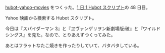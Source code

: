[hubot-yahoo-movies][gh:bouzuya/hubot-yahoo-movies] をつくった。[1 日 1 Hubot スクリプト][hubot-script-per-day]の 48 日目。

Yahoo 映画から検索する Hubot スクリプト。

今日は『スパイダーマン 3』と『ヱヴァンゲリヲン新劇場版:破』と『ワイルドシングス』を見た。なので、とりあえずつくってみた。

あとはフラットなたこ焼きを作ったりしていて、バタバタしている。

[gh:bouzuya/hubot-yahoo-movies]: https://github.com/bouzuya/hubot-yahoo-movies
[hubot-script-per-day]: https://blog.bouzuya.net/posts?tags=hubot-script-per-day
